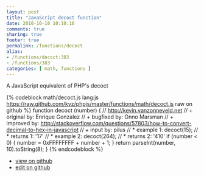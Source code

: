 ```yaml
---
layout: post
title: "JavaScript decoct function"
date: 2010-10-10 10:10:10
comments: true
sharing: true
footer: true
permalink: /functions/decoct
alias:
- /functions/decoct:383
- /functions/383
categories: [ math, functions ]
---
```

A JavaScript equivalent of PHP's decoct
<!-- more -->
{% codeblock math/decoct.js lang:js https://raw.github.com/kvz/phpjs/master/functions/math/decoct.js raw on github %}
function decoct (number) {
    // http://kevin.vanzonneveld.net
    // +   original by: Enrique Gonzalez
    // +   bugfixed by: Onno Marsman
    // +   improved by: http://stackoverflow.com/questions/57803/how-to-convert-decimal-to-hex-in-javascript
    // +   input by: pilus
    // *     example 1: decoct(15);
    // *     returns 1: '17'
    // *     example 2: decoct(264); 
    // *     returns 2: '410'
    if (number < 0) {
        number = 0xFFFFFFFF + number + 1;
    }
    return parseInt(number, 10).toString(8);
}
{% endcodeblock %}
<ul>
 <li><a href="https://github.com/kvz/phpjs/blob/master/functions/math/decoct.js">view on github</a></li>
 <li><a href="https://github.com/kvz/phpjs/edit/master/functions/math/decoct.js">edit on github</a></li>
</ul>
